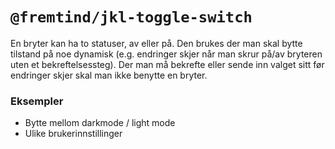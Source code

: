 # `@fremtind/jkl-toggle-switch`

En bryter kan ha to statuser, av eller på. Den brukes der man skal bytte tilstand på noe dynamisk (e.g. endringer skjer når man skrur på/av bryteren uten et bekreftelsessteg). Der man må bekrefte eller sende inn valget sitt før endringer skjer skal man ikke benytte en bryter.

### Eksempler
- Bytte mellom darkmode / light mode
- Ulike brukerinnstillinger
